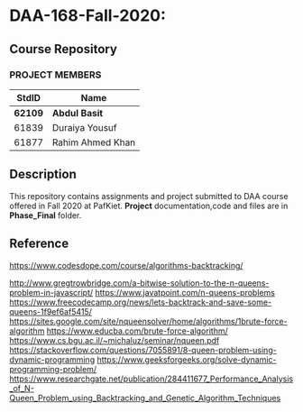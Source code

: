 # DAA-168-Fall-2020: #
## Course Repository ##
### PROJECT MEMBERS ###

StdID | Name
------------ | -------------
**62109** | **Abdul Basit**
61839 | Duraiya Yousuf
61877 | Rahim Ahmed Khan

## Description ##
This repository contains assignments and project submitted to DAA course offered in Fall 2020 at PafKiet.
**Project** documentation,code and files are in **Phase_Final** folder.

## Reference ##
https://www.codesdope.com/course/algorithms-backtracking/	

http://www.gregtrowbridge.com/a-bitwise-solution-to-the-n-queens-problem-in-javascript/
https://www.javatpoint.com/n-queens-problems
https://www.freecodecamp.org/news/lets-backtrack-and-save-some-queens-1f9ef6af5415/
https://sites.google.com/site/nqueensolver/home/algorithms/1brute-force-algorithm
https://www.educba.com/brute-force-algorithm/
https://www.cs.bgu.ac.il/~michaluz/seminar/nqueen.pdf
https://stackoverflow.com/questions/7055891/8-queen-problem-using-dynamic-programming
https://www.geeksforgeeks.org/solve-dynamic-programming-problem/
https://www.researchgate.net/publication/284411677_Performance_Analysis_of_N-Queen_Problem_using_Backtracking_and_Genetic_Algorithm_Techniques
